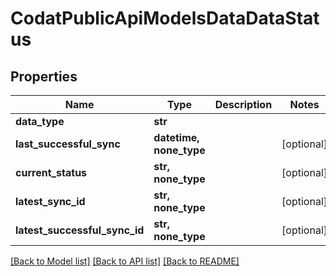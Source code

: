 # CodatPublicApiModelsDataDataStatus


## Properties
Name | Type | Description | Notes
------------ | ------------- | ------------- | -------------
**data_type** | **str** |  | 
**last_successful_sync** | **datetime, none_type** |  | [optional] 
**current_status** | **str, none_type** |  | [optional] 
**latest_sync_id** | **str, none_type** |  | [optional] 
**latest_successful_sync_id** | **str, none_type** |  | [optional] 

[[Back to Model list]](../README.md#documentation-for-models) [[Back to API list]](../README.md#documentation-for-api-endpoints) [[Back to README]](../README.md)


